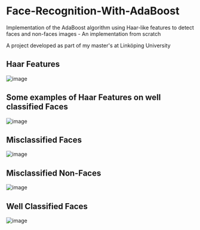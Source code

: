 # Face-Recognition-With-AdaBoost
Implementation of the AdaBoost algorithm using Haar-like features to detect faces and non-faces images - An implementation from scratch

A project developed as part of my master's at Linköping University 

## Haar Features 
![image](https://github.com/carde734/Face-Recognition-With-AdaBoost/assets/90332007/ad7f0f0d-89f7-491a-ac10-74fc5be3c4c6)

## Some examples of Haar Features on well classified Faces 
![image](https://github.com/carde734/Face-Recognition-With-AdaBoost/assets/90332007/0d003ca3-eac7-47f6-af2a-a90ad29aefe2)

## Misclassified Faces 
![image](https://github.com/carde734/Face-Recognition-With-AdaBoost/assets/90332007/076f2392-ff58-4323-a901-ac48a19a50fc)

## Misclassified Non-Faces 
![image](https://github.com/carde734/Face-Recognition-With-AdaBoost/assets/90332007/aa919c5e-310a-471c-9011-322ef2aa8a04)

## Well Classified Faces 
![image](https://github.com/carde734/Face-Recognition-With-AdaBoost/assets/90332007/b4ed6077-e369-4a13-9ba2-3af3406f7461)

